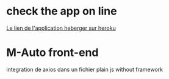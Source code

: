 # check the app on line
[Le lien de l'application heberger sur heroku](!https://mauto-app.herokuapp.com/)
# M-Auto front-end
integration de axios dans un fichier plain js without framework
